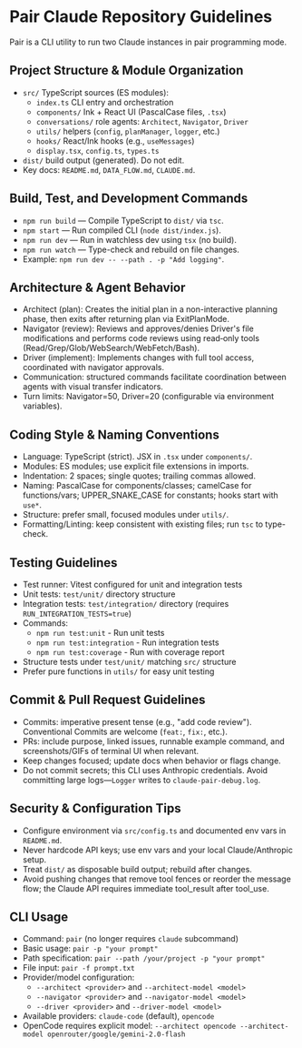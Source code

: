 # Pair Claude Repository Guidelines

Pair is a CLI utility to run two Claude instances in pair programming mode.

## Project Structure & Module Organization
- `src/` TypeScript sources (ES modules):
  - `index.ts` CLI entry and orchestration
  - `components/` Ink + React UI (PascalCase files, `.tsx`)
  - `conversations/` role agents: `Architect`, `Navigator`, `Driver`
  - `utils/` helpers (`config`, `planManager`, `logger`, etc.)
  - `hooks/` React/Ink hooks (e.g., `useMessages`)
  - `display.tsx`, `config.ts`, `types.ts`
- `dist/` build output (generated). Do not edit.
- Key docs: `README.md`, `DATA_FLOW.md`, `CLAUDE.md`.

## Build, Test, and Development Commands
- `npm run build` — Compile TypeScript to `dist/` via `tsc`.
- `npm start` — Run compiled CLI (`node dist/index.js`).
- `npm run dev` — Run in watchless dev using `tsx` (no build).
- `npm run watch` — Type-check and rebuild on file changes.
- Example: `npm run dev -- --path . -p "Add logging"`.

## Architecture & Agent Behavior
- Architect (plan): Creates the initial plan in a non-interactive planning phase, then exits after returning plan via ExitPlanMode.
- Navigator (review): Reviews and approves/denies Driver's file modifications and performs code reviews using read‑only tools (Read/Grep/Glob/WebSearch/WebFetch/Bash).
- Driver (implement): Implements changes with full tool access, coordinated with navigator approvals.
- Communication: structured commands facilitate coordination between agents with visual transfer indicators.
- Turn limits: Navigator=50, Driver=20 (configurable via environment variables).

## Coding Style & Naming Conventions
- Language: TypeScript (strict). JSX in `.tsx` under `components/`.
- Modules: ES modules; use explicit file extensions in imports.
- Indentation: 2 spaces; single quotes; trailing commas allowed.
- Naming: PascalCase for components/classes; camelCase for functions/vars;
  UPPER_SNAKE_CASE for constants; hooks start with `use*`.
- Structure: prefer small, focused modules under `utils/`.
- Formatting/Linting: keep consistent with existing files; run `tsc` to type-check.

## Testing Guidelines
- Test runner: Vitest configured for unit and integration tests
- Unit tests: `test/unit/` directory structure
- Integration tests: `test/integration/` directory (requires `RUN_INTEGRATION_TESTS=true`)
- Commands:
  - `npm run test:unit` - Run unit tests
  - `npm run test:integration` - Run integration tests
  - `npm run test:coverage` - Run with coverage report
- Structure tests under `test/unit/` matching `src/` structure
- Prefer pure functions in `utils/` for easy unit testing

## Commit & Pull Request Guidelines
- Commits: imperative present tense (e.g., "add code review"). Conventional Commits are welcome (`feat:`, `fix:`, etc.).
- PRs: include purpose, linked issues, runnable example command, and screenshots/GIFs of terminal UI when relevant.
- Keep changes focused; update docs when behavior or flags change.
- Do not commit secrets; this CLI uses Anthropic credentials. Avoid committing large logs—`Logger` writes to `claude-pair-debug.log`.

## Security & Configuration Tips
- Configure environment via `src/config.ts` and documented env vars in `README.md`.
- Never hardcode API keys; use env vars and your local Claude/Anthropic setup.
- Treat `dist/` as disposable build output; rebuild after changes.
- Avoid pushing changes that remove tool fences or reorder the message flow; the Claude API requires immediate tool_result after tool_use.

## CLI Usage
- Command: `pair` (no longer requires `claude` subcommand)
- Basic usage: `pair -p "your prompt"`
- Path specification: `pair --path /your/project -p "your prompt"`
- File input: `pair -f prompt.txt`
- Provider/model configuration:
  - `--architect <provider>` and `--architect-model <model>`
  - `--navigator <provider>` and `--navigator-model <model>`
  - `--driver <provider>` and `--driver-model <model>`
- Available providers: `claude-code` (default), `opencode`
- OpenCode requires explicit model: `--architect opencode --architect-model openrouter/google/gemini-2.0-flash`
